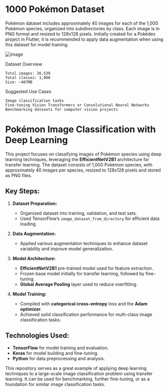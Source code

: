 # **1000 Pokémon Dataset**


Pokémon dataset includes approximately 40 images for each of the 1,000 Pokémon species, organized into subdirectories by class. Each image is in PNG format and resized to 128x128 pixels. Initially created for a Pokédex project in Flutter, it is recommended to apply data augmentation when using this dataset for model training.

![image](https://github.com/user-attachments/assets/1f0ec613-bde8-480e-bcb5-0b8d6227db6d)

Dataset Overview

    Total images: 26,539
    Total classes: 1,000
    Size: ~407MB

Suggested Use Cases

    Image classification tasks
    Fine-tuning Vision Transformers or Convolutional Neural Networks
    Benchmarking datasets for computer vision projects


# Pokémon Image Classification with Deep Learning

This project focuses on classifying images of Pokémon species using deep learning techniques, leveraging the **EfficientNetV2B1** architecture for transfer learning. The dataset consists of 1,000 Pokémon species, with approximately 40 images per species, resized to 128x128 pixels and stored as PNG files.

## Key Steps:


1. **Dataset Preparation:**
   - Organized dataset into training, validation, and test sets.
   - Used TensorFlow’s `image_dataset_from_directory` for efficient data loading.

2. **Data Augmentation:**
   - Applied various augmentation techniques to enhance dataset variability and improve model generalization.

3. **Model Architecture:**
   - **EfficientNetV2B1** pre-trained model used for feature extraction.
   - Frozen base model initially for transfer learning, followed by fine-tuning.
   - **Global Average Pooling** layer used to reduce overfitting.

4. **Model Training:**
   - Compiled with **categorical cross-entropy** loss and the **Adam optimizer**.
   - Achieved solid classification performance for multi-class image classification tasks.

## Technologies Used:
- **TensorFlow** for model training and evaluation.
- **Keras** for model building and fine-tuning.
- **Python** for data preprocessing and analysis.

This repository serves as a great example of applying deep learning techniques to a large-scale image classification problem using transfer learning. It can be used for benchmarking, further fine-tuning, or as a foundation for similar image classification tasks.
